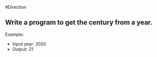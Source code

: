 #Direction
## Write a program to get the century from a year.
Example:
- Input year: 2020
- Output: 21